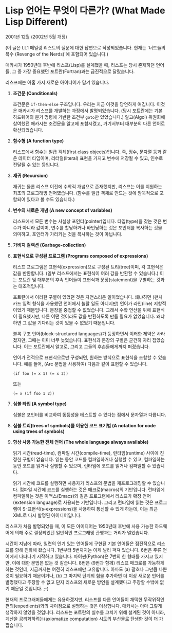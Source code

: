 # Lisp 언어는 무엇이 다른가? (What Made Lisp Different)

2001년 12월 (2002년 5월 개정)

(이 글은 LL1 메일링 리스트의 질문에 대한 답변으로 작성되었습니다. 현재는 '너드들의 복수 (Revenge of the Nerds)'에 포함되어 있습니다.)

매카시가 1950년대 후반에 리스프(Lisp)를 설계했을 때, 리스프는 당시 존재하던 언어들, 그 중 가장 중요했던 포트란(Fortran)과는 급진적으로 달랐습니다.

리스프에는 아홉 가지 새로운 아이디어가 담겨 있습니다.

1.  **조건문 (Conditionals)**

    조건문은 `if-then-else` 구조입니다. 우리는 지금 이것을 당연하게 여깁니다. 이것은 매카시가 리스프를 개발하는 과정에서 발명되었습니다. (당시 포트란에는 기본 하드웨어의 분기 명령에 기반한 조건부 `goto`만 있었습니다.) 알고(Algol) 위원회에 참여했던 매카시는 조건문을 알고에 포함시켰고, 거기서부터 대부분의 다른 언어로 확산되었습니다.

2.  **함수형 (A function type)**

    리스프에서 함수는 일급 객체(first class objects)입니다. 즉, 정수, 문자열 등과 같은 데이터 타입이며, 리터럴(literal) 표현을 가지고 변수에 저장될 수 있고, 인수로 전달될 수 있는 등입니다.

3.  **재귀 (Recursion)**

    재귀는 물론 리스프 이전에 수학적 개념으로 존재했지만, 리스프는 이를 지원하는 최초의 프로그래밍 언어였습니다. (함수를 일급 객체로 만드는 것에 암묵적으로 포함되어 있다고 볼 수도 있습니다.)

4.  **변수의 새로운 개념 (A new concept of variables)**

    리스프에서 모든 변수는 사실상 포인터(pointer)입니다. 타입(type)을 갖는 것은 변수가 아니라 값이며, 변수를 할당하거나 바인딩하는 것은 포인터를 복사하는 것을 의미하고, 포인터가 가리키는 것을 복사하는 것이 아닙니다.

5.  **가비지 컬렉션 (Garbage-collection)**

6.  **표현식으로 구성된 프로그램 (Programs composed of expressions)**

    리스프 프로그램은 표현식(expression)으로 구성된 트리(tree)이며, 각 표현식은 값을 반환합니다. (일부 리스프에서는 표현식이 여러 값을 반환할 수 있습니다.) 이는 포트란 및 대부분의 후속 언어들이 표현식과 문장(statement)을 구별하는 것과는 대조적입니다.

    포트란에서 이러한 구별이 있었던 것은 자연스러운 일이었습니다. 왜냐하면 (펀치 카드 입력 형식을 사용했던 언어에서 놀랄 일도 아니지만) 언어가 라인(line) 지향적이었기 때문입니다. 문장을 중첩할 수 없었습니다. 그래서 수학 연산을 위해 표현식이 필요했지만, 다른 어떤 것이라도 값을 반환하도록 만들 필요가 없었습니다. 왜냐하면 그 값을 기다리는 것이 있을 수 없었기 때문입니다.

    블록 구조 언어(block-structured languages)가 등장하면서 이러한 제약은 사라졌지만, 그때는 이미 너무 늦었습니다. 표현식과 문장의 구별은 굳건히 자리 잡았습니다. 이는 포트란에서 알고로, 그리고 그들의 후손들에게까지 퍼졌습니다.

    언어가 전적으로 표현식으로만 구성되면, 원하는 방식으로 표현식을 조합할 수 있습니다. 예를 들어, (Arc 문법을 사용하여) 다음과 같이 표현할 수 있습니다.

    `(if foo (= x 1) (= x 2))`

    또는

    `(= x (if foo 1 2))`

7.  **심볼 타입 (A symbol type)**

    심볼은 포인터를 비교하여 동등성을 테스트할 수 있다는 점에서 문자열과 다릅니다.

8.  **심볼 트리(trees of symbols)를 이용한 코드 표기법 (A notation for code using trees of symbols)**

9.  **항상 사용 가능한 전체 언어 (The whole language always available)**

    읽기 시간(read-time), 컴파일 시간(compile-time), 런타임(runtime) 사이에 진정한 구별이 없습니다. 읽는 동안 코드를 컴파일하거나 실행할 수 있고, 컴파일하는 동안 코드를 읽거나 실행할 수 있으며, 런타임에 코드를 읽거나 컴파일할 수 있습니다.

    읽기 시간에 코드를 실행하면 사용자가 리스프의 문법을 재프로그래밍할 수 있습니다. 컴파일 시간에 코드를 실행하는 것은 매크로(macros)의 기반입니다. 런타임에 컴파일하는 것은 이맥스(Emacs)와 같은 프로그램에서 리스프가 확장 언어(extension language)로 사용되는 기반입니다. 그리고 런타임에 읽는 것은 프로그램이 S-표현식(s-expressions)을 사용하여 통신할 수 있게 하는데, 이는 최근 XML로 다시 발명된 아이디어입니다.

리스프가 처음 발명되었을 때, 이 모든 아이디어는 1950년대 후반에 사용 가능한 하드웨어에 의해 주로 결정되었던 일반적인 프로그래밍 관행과는 거리가 멀었습니다.

시간이 지남에 따라, 일련의 인기 있는 언어들에 구현된 기본 언어들은 점진적으로 리스프를 향해 진화해 왔습니다. 1번부터 5번까지는 이제 널리 퍼져 있습니다. 6번은 주류 언어에서 나타나기 시작하고 있습니다. 파이썬(Python)은 7번의 한 형태를 가지고 있지만, 이에 대한 문법은 없는 것 같습니다. 8번은 (9번과 함께) 리스프 매크로를 가능하게 하는 것인데, 지금까지는 여전히 리스프에만 고유합니다. 아마도 (a) 괄호나 그만큼 나쁜 것이 필요하기 때문이거나, (b) 그 마지막 단계의 힘을 추가하면 더 이상 새로운 언어를 발명했다고 주장할 수 없고 단지 리스프의 새로운 방언을 설계했다고 주장할 수밖에 없기 때문일 것입니다. ;-)

현재의 프로그래머들에게는 유용하겠지만, 리스프를 다른 언어들이 채택한 무작위적인 편의(expedients)와의 차이점으로 설명하는 것은 이상합니다. 매카시는 아마 그렇게 생각하지 않았을 것입니다. 리스프는 포트란의 실수를 고치기 위해 설계된 것이 아니라, 계산을 공리화하려는(axiomatize computation) 시도의 부산물로 탄생한 것이 더 가깝습니다.